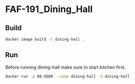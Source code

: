 # FAF-191_Dining_Hall

## Build

```bash
docker image build -t dining-hall .
```

## Run

Before running dining-hall make sure to start kitchen first.

```bash
docker run -p 80:5000 --name dining-hall -d dining-hall
```

